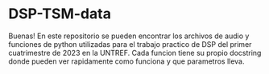 # DSP-TSM-data
Buenas! En este repositorio se pueden encontrar los archivos de audio y funciones de python utilizadas para el trabajo practico de DSP del primer cuatrimestre de 2023 en la UNTREF.
Cada funcion tiene su propio docstring donde pueden ver rapidamente como funciona y que parametros lleva.
